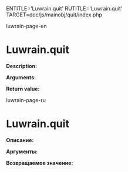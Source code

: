 
ENTITLE='Luwrain.quit'
RUTITLE='Luwrain.quit'
TARGET=doc/js/mainobj/quit/index.php

luwrain-page-en

# Luwrain.quit

__Description:__

__Arguments:__

__Return value:__


luwrain-page-ru

# Luwrain.quit 

__Описание:__

__Аргументы:__

__Возвращаемое значение:__

